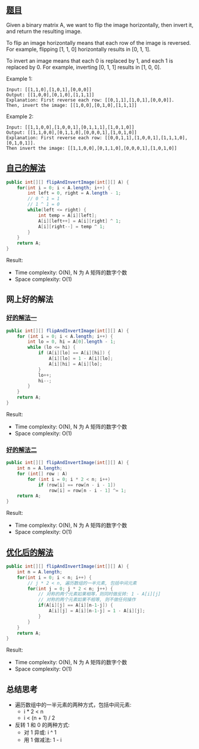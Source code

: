## [题目](https://leetcode.com/problems/flipping-an-image/)
Given a binary matrix A, we want to flip the image horizontally, then invert it, and return the resulting image.

To flip an image horizontally means that each row of the image is reversed.  For example, flipping [1, 1, 0] horizontally results in [0, 1, 1].

To invert an image means that each 0 is replaced by 1, and each 1 is replaced by 0. For example, inverting [0, 1, 1] results in [1, 0, 0].

Example 1:
```
Input: [[1,1,0],[1,0,1],[0,0,0]]
Output: [[1,0,0],[0,1,0],[1,1,1]]
Explanation: First reverse each row: [[0,1,1],[1,0,1],[0,0,0]].
Then, invert the image: [[1,0,0],[0,1,0],[1,1,1]]
```
Example 2:
```
Input: [[1,1,0,0],[1,0,0,1],[0,1,1,1],[1,0,1,0]]
Output: [[1,1,0,0],[0,1,1,0],[0,0,0,1],[1,0,1,0]]
Explanation: First reverse each row: [[0,0,1,1],[1,0,0,1],[1,1,1,0],[0,1,0,1]].
Then invert the image: [[1,1,0,0],[0,1,1,0],[0,0,0,1],[1,0,1,0]]
```

## [自己的解法](https://leetcode.com/submissions/detail/433179764/)
```java
public int[][] flipAndInvertImage(int[][] A) {
    for(int i = 0; i < A.length; i++) {
        int left = 0, right = A.length - 1;
        // 0 ^ 1 = 1
        // 1 ^ 1 = 0
        while(left <= right) {
            int temp = A[i][left];
            A[i][left++] = A[i][right] ^ 1;
            A[i][right--] = temp ^ 1;
        }
    }
    return A;
}
```

Result:
- Time complexity: O(N), N 为 A 矩阵的数字个数
- Space complexity: O(1)

## 网上好的解法
### [好的解法一](https://leetcode.com/problems/flipping-an-image/discuss/148272/Easy-Understand-One-pass-Java-Solution-absolutely-beat-100)
```java
public int[][] flipAndInvertImage(int[][] A) {
    for (int i = 0; i < A.length; i++) {
        int lo = 0, hi = A[0].length - 1;
        while (lo <= hi) {
            if (A[i][lo] == A[i][hi]) {
                A[i][lo] = 1 - A[i][lo];
                A[i][hi] = A[i][lo];
            }
            lo++;
            hi--;
        }
    }
    return A;
}
```

Result:
- Time complexity: O(N), N 为 A 矩阵的数字个数
- Space complexity: O(1)

### [好的解法二](https://leetcode.com/problems/flipping-an-image/discuss/130590/JavaC%2B%2BPython-Reverse-and-Toggle)
```java
public int[][] flipAndInvertImage(int[][] A) {
    int n = A.length;
    for (int[] row : A)
        for (int i = 0; i * 2 < n; i++)
            if (row[i] == row[n - i - 1])
                row[i] = row[n - i - 1] ^= 1;
    return A;
}
```

Result:
- Time complexity: O(N), N 为 A 矩阵的数字个数
- Space complexity: O(1)

## [优化后的解法](https://leetcode.com/submissions/detail/433186978/)
```java
public int[][] flipAndInvertImage(int[][] A) {
    int n = A.length;
    for(int i = 0; i < n; i++) {
        // j * 2 < n, 遍历数组的一半元素, 包括中间元素
        for(int j = 0; j * 2 < n; j++) {
            // 对称的两个元素如果相等，则同时做反转: 1 - A[i][j]
            // 对称的两个元素如果不相等, 则不做任何操作
            if(A[i][j] == A[i][n-1-j]) {
                A[i][j] = A[i][n-1-j] = 1 - A[i][j];
            }
        }
    }
    return A;
}
```

Result:
- Time complexity: O(N), N 为 A 矩阵的数字个数
- Space complexity: O(1)

## 总结思考
- 遍历数组中的一半元素的两种方式，包括中间元素:
    - i * 2 < n
    - i < (n + 1) / 2
- 反转 1 和 0 的两种方式:
    - 对 1 异或: i ^ 1
    - 用 1 做减法: 1 - i
